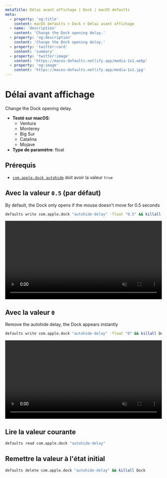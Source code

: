 ```yaml
---
metaTitle: Délai avant affichage | Dock | macOS defaults
meta:
  - property: 'og:title'
    content: macOS defaults > Dock > Délai avant affichage
  - name: 'description'
    content: 'Change the Dock opening delay.'
  - property: 'og:description'
    content: 'Change the Dock opening delay.'
  - property: 'twitter:card'
    content: 'summary'
  - property: 'twitter:image'
    content: 'https://macos-defaults.netlify.app/media-1x1.webp'
  - property: 'og:image'
    content: 'https://macos-defaults.netlify.app/media-1x1.jpg'
---
```


# Délai avant affichage

Change the Dock opening delay.

<!-- break lists -->

- **Testé sur macOS**:
  - Ventura
  - Monterey
  - Big Sur
  - Catalina
  - Mojave
- **Type de paramètre**: float

## Prérequis

- [`com.apple.dock autohide`](../../fr/dock/autohide.html#avec-la-valeur-true) doit avoir la valeur `true`

## Avec la valeur `0.5` (par défaut)

By default, the Dock only opens if the mouse doesn't move for 0.5 seconds

```bash
defaults write com.apple.dock "autohide-delay" -float "0.5" && killall Dock
```

<video autoplay loop muted playsinline width="742" height="202" style="max-width: 100%; height: auto">
  <source src="../../../images/dock/autohide-delay/0.5.mp4" type="video/mp4">
  Exemple avec la valeur 0.5
</video>

## Avec la valeur `0`

Remove the autohide delay, the Dock appears instantly

```bash
defaults write com.apple.dock "autohide-delay" -float "0" && killall Dock
```

<video autoplay loop muted playsinline width="742" height="202" style="max-width: 100%; height: auto">
  <source src="../../../images/dock/autohide-delay/0.mp4" type="video/mp4">
  Exemple avec la valeur 0
</video>

## Lire la valeur courante

```bash
defaults read com.apple.dock "autohide-delay"
```

## Remettre la valeur à l'état initial

```bash
defaults delete com.apple.dock "autohide-delay" && killall Dock
```
